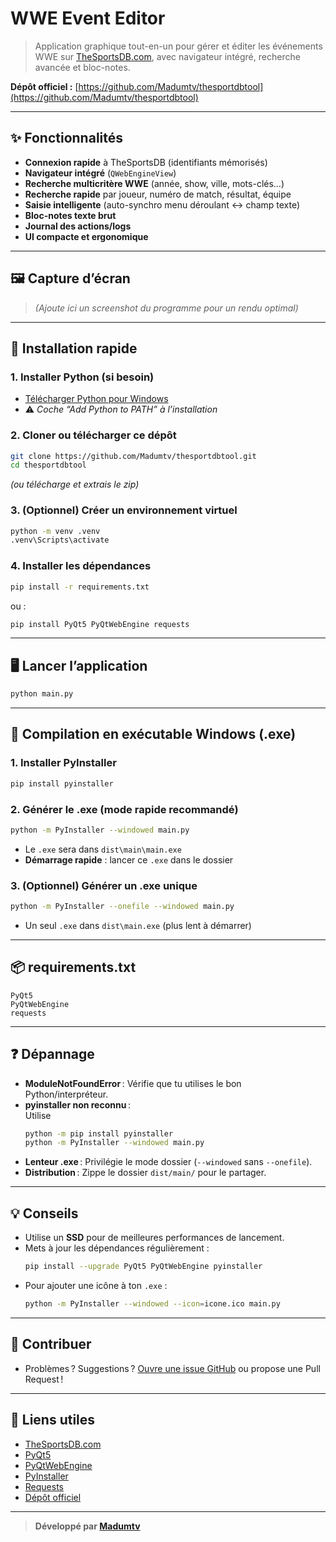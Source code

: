 
# WWE Event Editor

> Application graphique tout-en-un pour gérer et éditer les événements WWE sur [TheSportsDB.com](https://www.thesportsdb.com), avec navigateur intégré, recherche avancée et bloc-notes.

**Dépôt officiel :** [https://github.com/Madumtv/thesportdbtool](https://github.com/Madumtv/thesportdbtool)

---

## ✨ Fonctionnalités

- **Connexion rapide** à TheSportsDB (identifiants mémorisés)
- **Navigateur intégré** (`QWebEngineView`)
- **Recherche multicritère WWE** (année, show, ville, mots-clés…)
- **Recherche rapide** par joueur, numéro de match, résultat, équipe
- **Saisie intelligente** (auto-synchro menu déroulant <-> champ texte)
- **Bloc-notes texte brut**
- **Journal des actions/logs**
- **UI compacte et ergonomique**

---

## 🖼️ Capture d’écran

> *(Ajoute ici un screenshot du programme pour un rendu optimal)*

---

## 🚀 Installation rapide

### 1. **Installer Python (si besoin)**
- [Télécharger Python pour Windows](https://www.python.org/downloads/windows/)  
- ⚠️ *Coche “Add Python to PATH” à l’installation*

### 2. **Cloner ou télécharger ce dépôt**
```sh
git clone https://github.com/Madumtv/thesportdbtool.git
cd thesportdbtool
```
*(ou télécharge et extrais le zip)*

### 3. **(Optionnel) Créer un environnement virtuel**
```sh
python -m venv .venv
.venv\Scripts\activate
```

### 4. **Installer les dépendances**
```sh
pip install -r requirements.txt
```
ou :
```sh
pip install PyQt5 PyQtWebEngine requests
```

---

## 🖥️ Lancer l’application

```sh
python main.py
```

---

## 🏁 Compilation en exécutable Windows (.exe)

### 1. **Installer PyInstaller**
```sh
pip install pyinstaller
```
### 2. **Générer le .exe (mode rapide recommandé)**
```sh
python -m PyInstaller --windowed main.py
```
- Le `.exe` sera dans `dist\main\main.exe`  
- **Démarrage rapide** : lancer ce `.exe` dans le dossier

### 3. **(Optionnel) Générer un .exe unique**
```sh
python -m PyInstaller --onefile --windowed main.py
```
- Un seul `.exe` dans `dist\main.exe` (plus lent à démarrer)

---

## 📦 requirements.txt

```
PyQt5
PyQtWebEngine
requests
```

---

## ❓ Dépannage

- **ModuleNotFoundError** : Vérifie que tu utilises le bon Python/interpréteur.
- **pyinstaller non reconnu** :  
  Utilise
  ```sh
  python -m pip install pyinstaller
  python -m PyInstaller --windowed main.py
  ```
- **Lenteur .exe** : Privilégie le mode dossier (`--windowed` sans `--onefile`).
- **Distribution** : Zippe le dossier `dist/main/` pour le partager.

---

## 💡 Conseils

- Utilise un **SSD** pour de meilleures performances de lancement.
- Mets à jour les dépendances régulièrement :
  ```sh
  pip install --upgrade PyQt5 PyQtWebEngine pyinstaller
  ```
- Pour ajouter une icône à ton `.exe` :
  ```sh
  python -m PyInstaller --windowed --icon=icone.ico main.py
  ```

---

## 🤝 Contribuer

- Problèmes ? Suggestions ? [Ouvre une issue GitHub](https://github.com/Madumtv/thesportdbtool/issues) ou propose une Pull Request !

---

## 🔗 Liens utiles

- [TheSportsDB.com](https://www.thesportsdb.com)
- [PyQt5](https://pypi.org/project/PyQt5/)
- [PyQtWebEngine](https://pypi.org/project/PyQtWebEngine/)
- [PyInstaller](https://pyinstaller.org/)
- [Requests](https://pypi.org/project/requests/)
- [Dépôt officiel](https://github.com/Madumtv/thesportdbtool)

---

> **Développé par [Madumtv](https://github.com/Madumtv)**
